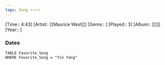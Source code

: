 ```yaml
---
tags: Song ⭐⭐⭐⭐ 
---
```

[Time:: 4:43]
[Artist:: [[Maurice West]]]
[Genre:: ]
[Played:: 3]
[Album:: [[]]]
[Year:: ]
### Dates
````dataview
TABLE Favorite_Song
WHERE Favorite_Song = "Yin Yang"
````